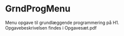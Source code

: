# GrndProgMenu

Menu opgave til grundlæggende programmering på H1.
Opgavebeskrivelsen findes i Opgavesæt.pdf